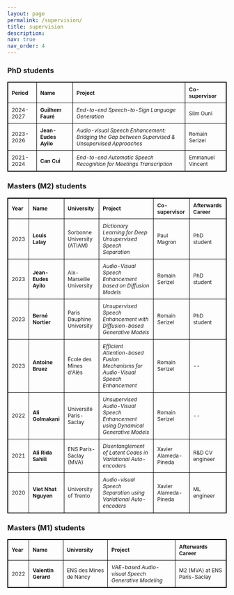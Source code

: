```yaml
---
layout: page
permalink: /supervision/
title: supervision
description:
nav: true
nav_order: 4
---
```


### PhD students

<style type="text/css">
    table {
        font-size: 12px; /* Adjust the font size as needed */
        border-collapse: collapse; /* Ensures borders are collapsed */
        width: 100%; /* Makes the table full width */
        margin-bottom: 20px; /* Adds space below each table */
    }

    table, th, td {
        border: 1px solid black; /* Sets border for the table, header, and cells */
    }

    table th, table td {
        padding: 8px; /* Adds padding for readability */
        text-align: left; /* Aligns text to the left */
    }
</style>

<table>
    <thead>
        <tr>
            <th>Period</th>
            <th>Name</th>
            <th>Project</th>
            <th>Co-supervisor</th>
        </tr>
    </thead>
    <tbody>
        <tr>
            <td>2024-2027</td>
            <td><strong>Guilhem Fauré</strong></td>
            <td><em>End-to-end Speech-to-Sign Language Generation</em></td>
            <td>Slim Ouni</td>
        </tr>
        <tr>
            <td>2023-2026</td>
            <td><strong>Jean-Eudes Ayilo</strong></td>
            <td><em>Audio-visual Speech Enhancement: Bridging the Gap between Supervised & Unsupervised Approaches</em></td>
            <td>Romain Serizel</td>
        </tr>
        <tr>
            <td>2021-2024</td>
            <td><strong>Can Cui</strong></td>
            <td><em>End-to-end Automatic Speech Recognition for Meetings Transcription</em></td>
            <td>Emmanuel Vincent</td>
        </tr>
    </tbody>
</table>

### Masters (M2) students

<table>
    <thead>
        <tr>
            <th>Year</th>
            <th>Name</th>
            <th>University</th>
            <th>Project</th>
            <th>Co-supervisor</th>
            <th>Afterwards Career</th>
        </tr>
    </thead>
    <tbody>
        <tr>
            <td>2023</td>
            <td><strong>Louis Lalay</strong></td>
            <td>Sorbonne University (ATIAM)</td>
            <td><em>Dictionary Learning for Deep Unsupervised Speech Separation</em></td>
            <td>Paul Magron</td>
            <td>PhD student</td>
        </tr>
        <tr>
            <td>2023</td>
            <td><strong>Jean-Eudes Ayilo</strong></td>
            <td>Aix-Marseille University</td>
            <td><em>Audio-Visual Speech Enhancement based on Diffusion Models</em></td>
            <td>Romain Serizel</td>
            <td>PhD student</td>
        </tr>
        <tr>
            <td>2023</td>
            <td><strong>Berné Nortier</strong></td>
            <td>Paris Dauphine University</td>
            <td><em>Unsupervised Speech Enhancement with Diffusion-based Generative Models</em></td>
            <td>Romain Serizel</td>
            <td>PhD student</td>
        </tr>
        <tr>
            <td>2023</td>
            <td><strong>Antoine Bruez</strong></td>
            <td>École des Mines d'Alès</td>
            <td><em>Efficient Attention-based Fusion Mechanisms for Audio-Visual Speech Enhancement</em></td>
            <td>Romain Serizel</td>
            <td>--</td>
        </tr>
        <tr>
            <td>2022</td>
            <td><strong>Ali Golmakani</strong></td>
            <td>Université Paris-Saclay</td>
            <td><em>Unsupervised Audio-Visual Speech Enhancement using Dynamical Generative Models</em></td>
            <td>Romain Serizel</td>
            <td>--</td>
        </tr>
        <tr>
            <td>2021</td>
            <td><strong>Ali Rida Sahili</strong></td>
            <td>ENS Paris-Saclay (MVA)</td>
            <td><em>Disentanglement of Latent Codes in Variational Auto-encoders</em></td>
            <td>Xavier Alameda-Pineda</td>
            <td>R&D CV engineer</td>
        </tr>
        <tr>
            <td>2020</td>
            <td><strong>Viet Nhat Nguyen</strong></td>
            <td>University of Trento</td>
            <td><em>Audio-visual Speech Separation using Variational Auto-encoders</em></td>
            <td>Xavier Alameda-Pineda</td>
            <td>ML engineer</td>
        </tr>
    </tbody>
</table>

### Masters (M1) students

<table>
    <thead>
        <tr>
            <th>Year</th>
            <th>Name</th>
            <th>University</th>
            <th>Project</th>
            <th>Afterwards Career</th>
        </tr>
    </thead>
    <tbody>
        <tr>
            <td>2022</td>
            <td><strong>Valentin Gerard</strong></td>
            <td>ENS des Mines de Nancy</td>
            <td><em>VAE-based Audio-visual Speech Generative Modeling</em></td>
            <td>M2 (MVA) at ENS Paris-Saclay</td>
        </tr>
    </tbody>
</table>
